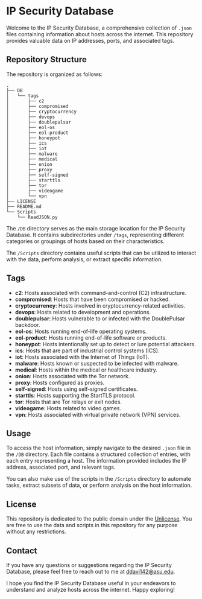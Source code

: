 # IP Security Database

Welcome to the IP Security Database, a comprehensive collection of `.json` files containing information about hosts across the internet. This repository provides valuable data on IP addresses, ports, and associated tags.

## Repository Structure

The repository is organized as follows:
```
.
├── DB
│   └── tags
│       ├── c2
│       ├── compromised
│       ├── cryptocurrency
│       ├── devops
│       ├── doublepulsar
│       ├── eol-os
│       ├── eol-product
│       ├── honeypot
│       ├── ics
│       ├── iot
│       ├── malware
│       ├── medical
│       ├── onion
│       ├── proxy
│       ├── self-signed
│       ├── starttls
│       ├── tor
│       ├── videogame
│       └── vpn
├── LICENSE
├── README.md
└── Scripts
    └── ReadJSON.py
```

The `/DB` directory serves as the main storage location for the IP Security Database. It contains subdirectories under `/tags`, representing different categories or groupings of hosts based on their characteristics.

The `/Scripts` directory contains useful scripts that can be utilized to interact with the data, perform analysis, or extract specific information.

## Tags

- **c2**: Hosts associated with command-and-control (C2) infrastructure.
- **compromised**: Hosts that have been compromised or hacked.
- **cryptocurrency**: Hosts involved in cryptocurrency-related activities.
- **devops**: Hosts related to development and operations.
- **doublepulsar**: Hosts vulnerable to or infected with the DoublePulsar backdoor.
- **eol-os**: Hosts running end-of-life operating systems.
- **eol-product**: Hosts running end-of-life software or products.
- **honeypot**: Hosts intentionally set up to detect or lure potential attackers.
- **ics**: Hosts that are part of industrial control systems (ICS).
- **iot**: Hosts associated with the Internet of Things (IoT).
- **malware**: Hosts known or suspected to be infected with malware.
- **medical**: Hosts within the medical or healthcare industry.
- **onion**: Hosts associated with the Tor network.
- **proxy**: Hosts configured as proxies.
- **self-signed**: Hosts using self-signed certificates.
- **starttls**: Hosts supporting the StartTLS protocol.
- **tor**: Hosts that are Tor relays or exit nodes.
- **videogame**: Hosts related to video games.
- **vpn**: Hosts associated with virtual private network (VPN) services.

## Usage

To access the host information, simply navigate to the desired `.json` file in the `/DB` directory. Each file contains a structured collection of entries, with each entry representing a host. The information provided includes the IP address, associated port, and relevant tags.

You can also make use of the scripts in the `/Scripts` directory to automate tasks, extract subsets of data, or perform analysis on the host information.

## License

This repository is dedicated to the public domain under the [Unlicense](LICENSE). You are free to use the data and scripts in this repository for any purpose without any restrictions.

## Contact

If you have any questions or suggestions regarding the IP Security Database, please feel free to reach out to me at [ddavi142@asu.edu](mailto:ddavi142@asu.edu).

I hope you find the IP Security Database useful in your endeavors to understand and analyze hosts across the internet. Happy exploring!
